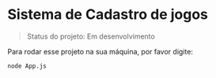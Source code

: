 <h1>Sistema de Cadastro de jogos</h1>

> Status do projeto: Em desenvolvimento


Para rodar esse projeto na sua máquina, por favor digite:

```
node App.js
```
